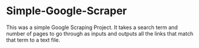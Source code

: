 # Simple-Google-Scraper
This was a simple Google Scraping Project.  It takes a search term and number of pages to go through as inputs and outputs all the links that match that term to a text file.
